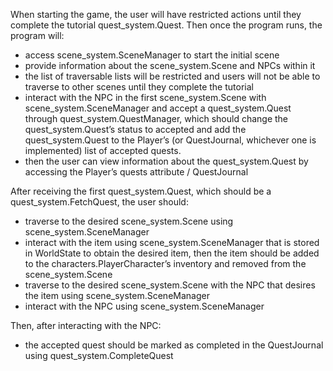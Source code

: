 When starting the game, the user will have restricted actions until they complete the tutorial quest_system.Quest. Then once the program runs, the program will:
- access scene_system.SceneManager to start the initial scene
- provide information about the scene_system.Scene and NPCs within it
- the list of traversable lists will be restricted and users will not be able to traverse to other scenes until they complete the tutorial
- interact with the NPC in the first scene_system.Scene with scene_system.SceneManager and accept a quest_system.Quest through quest_system.QuestManager, which should change the quest_system.Quest’s status to accepted and add the quest_system.Quest to the Player’s (or QuestJournal, whichever one is implemented) list of accepted quests.
- then the user can view information about the quest_system.Quest by accessing the Player’s quests attribute / QuestJournal

After receiving the first quest_system.Quest, which should be a quest_system.FetchQuest, the user should:
- traverse to the desired scene_system.Scene using scene_system.SceneManager
- interact with the item using scene_system.SceneManager that is stored in WorldState to obtain the desired item, then the item should be added to the characters.PlayerCharacter’s inventory and removed from the scene_system.Scene
- traverse to the desired scene_system.Scene with the NPC that desires the item using scene_system.SceneManager
- interact with the NPC using scene_system.SceneManager

Then, after interacting with the NPC:
- the accepted quest should be marked as completed in the QuestJournal using quest_system.CompleteQuest 
